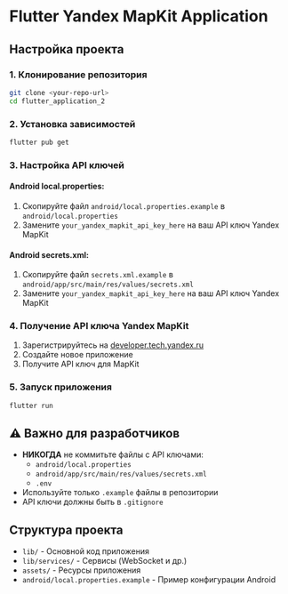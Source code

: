 # Flutter Yandex MapKit Application

## Настройка проекта

### 1. Клонирование репозитория

```bash
git clone <your-repo-url>
cd flutter_application_2
```

### 2. Установка зависимостей

```bash
flutter pub get
```

### 3. Настройка API ключей

#### Android local.properties:

1. Скопируйте файл `android/local.properties.example` в `android/local.properties`
2. Замените `your_yandex_mapkit_api_key_here` на ваш API ключ Yandex MapKit

#### Android secrets.xml:

1. Скопируйте файл `secrets.xml.example` в `android/app/src/main/res/values/secrets.xml`
2. Замените `your_yandex_mapkit_api_key_here` на ваш API ключ Yandex MapKit

### 4. Получение API ключа Yandex MapKit

1. Зарегистрируйтесь на [developer.tech.yandex.ru](https://developer.tech.yandex.ru/)
2. Создайте новое приложение
3. Получите API ключ для MapKit

### 5. Запуск приложения

```bash
flutter run
```

## ⚠️ Важно для разработчиков

- **НИКОГДА** не коммитьте файлы с API ключами:
  - `android/local.properties`
  - `android/app/src/main/res/values/secrets.xml`
  - `.env`
- Используйте только `.example` файлы в репозитории
- API ключи должны быть в `.gitignore`

## Структура проекта

- `lib/` - Основной код приложения
- `lib/services/` - Сервисы (WebSocket и др.)
- `assets/` - Ресурсы приложения
- `android/local.properties.example` - Пример конфигурации Android
